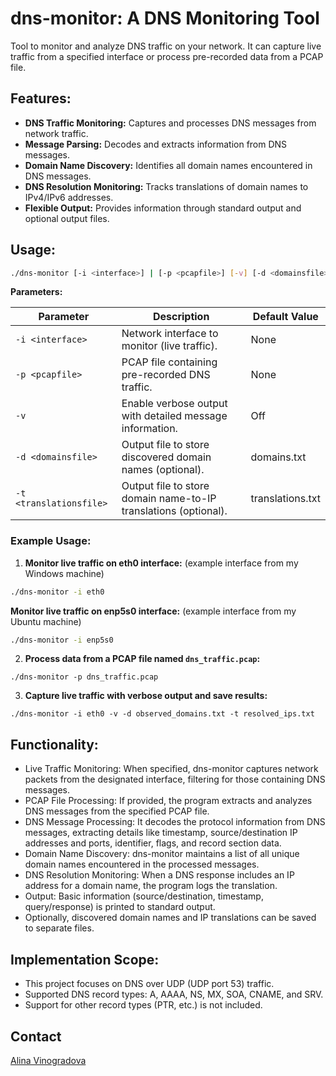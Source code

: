 # dns-monitor: A DNS Monitoring Tool

Tool to monitor and analyze DNS traffic on your network. It can capture live traffic from a specified interface or process pre-recorded data from a PCAP file.

## Features:

- **DNS Traffic Monitoring:** Captures and processes DNS messages from network traffic.
- **Message Parsing:** Decodes and extracts information from DNS messages.
- **Domain Name Discovery:** Identifies all domain names encountered in DNS messages.
- **DNS Resolution Monitoring:** Tracks translations of domain names to IPv4/IPv6 addresses.
- **Flexible Output:** Provides information through standard output and optional output files.

## Usage:

```bash
./dns-monitor [-i <interface>] | [-p <pcapfile>] [-v] [-d <domainsfile>] [-t <translationsfile>]
```

**Parameters:**

| Parameter | Description | Default Value    |
|---|---|------------------|
| `-i <interface>` | Network interface to monitor (live traffic). | None             |
| `-p <pcapfile>` | PCAP file containing pre-recorded DNS traffic. | None             |
| `-v` | Enable verbose output with detailed message information. | Off              |
| `-d <domainsfile>` | Output file to store discovered domain names (optional). | domains.txt      |
| `-t <translationsfile>` | Output file to store domain name-to-IP translations (optional). | translations.txt |

### Example Usage:

1. **Monitor live traffic on eth0 interface:** (example interface from my Windows machine)

```bash
./dns-monitor -i eth0
```
**Monitor live traffic on enp5s0 interface:** (example interface from my Ubuntu machine)

```bash
./dns-monitor -i enp5s0
```

2. **Process data from a PCAP file named `dns_traffic.pcap`:**

```
./dns-monitor -p dns_traffic.pcap
```

3. **Capture live traffic with verbose output and save results:**

```
./dns-monitor -i eth0 -v -d observed_domains.txt -t resolved_ips.txt
```

## Functionality:

* Live Traffic Monitoring: When specified, dns-monitor captures network packets from the designated interface, filtering for those containing DNS messages.
* PCAP File Processing: If provided, the program extracts and analyzes DNS messages from the specified PCAP file.
* DNS Message Processing: It decodes the protocol information from DNS messages, extracting details like timestamp, source/destination IP addresses and ports, identifier, flags, and record section data.
* Domain Name Discovery: dns-monitor maintains a list of all unique domain names encountered in the processed messages.
* DNS Resolution Monitoring: When a DNS response includes an IP address for a domain name, the program logs the translation.
* Output: Basic information (source/destination, timestamp, query/response) is printed to standard output. 
* Optionally, discovered domain names and IP translations can be saved to separate files.

## Implementation Scope:
* This project focuses on DNS over UDP (UDP port 53) traffic.
* Supported DNS record types: A, AAAA, NS, MX, SOA, CNAME, and SRV.
* Support for other record types (PTR, etc.) is not included.

## Contact

[Alina Vinogradova](mailto:xvinog00@vutbr.cz)
